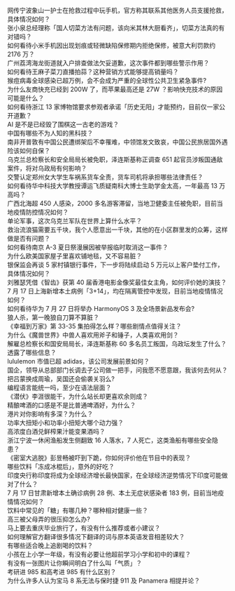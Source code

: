 网传宁波象山一护士在抢救过程中玩手机，官方称其联系其他医务人员支援抢救，具体情况如何？  
张小泉总经理称「国人切菜方法有问题，该向米其林大厨看齐」，切菜方法真的有对错吗？  
如何看待小米手机因出现划痕或轻微缺陷保修期内拒绝保修，被意大利罚款约 2176 万？  
广州荔湾海龙街道就入户排查做法欠妥道歉，这次事件都到哪些警示作用？  
如何看待王麻子菜刀直播拍蒜？这种营销方式能够提高销量吗？  
猴痘病毒全球感染已超万例，会不会成为严重的全球性公共卫生紧急事件?  
为什么友商快充已经到 200W 了，而苹果最高还是 27W ？影响快充技术的原因可能是什么？  
如何看待浙江 13 家博物馆要求参观者承诺「历史无阳」才能预约，目前仅一家公开道歉？  
AI 是不是已经毁了围棋这一古老的游戏？  
中国有哪些不为人知的黑科技？  
南非开普敦有中国公民遭绑架后不幸罹难，中领馆发文致哀，中国公民旅居国外遇险该如何自保？  
乌克兰总检察长和安全局局长被免职，泽连斯基称正调查 651 起官员涉叛国通敌案件，将对乌政局有何影响？  
交警认定郑州女大学生车祸系货车全责，货车司机将承担哪些法律责任？  
如何看待华中科技大学教授谭运飞质疑南科大博士生助学金太高，一年最高 13 万高吗？  
广西北海超 450 人感染，2000 多名游客滞留，当地卫健委主任被免职，目前当地疫情防控情况如何？  
单论军事，这次乌克兰军队在世界上算什么水平？  
救治流浪猫需要五千块，我个人愿意出一千块，其他的在小区群里发的众筹，这样做是否有问题？  
如何看待南京 A-3 夏日祭漫展因被举报临时取消这一事件？  
为什么欧美国家屋子里喜欢铺地毯，又不容易脏？  
银保监会再谈 5 家村镇银行事件，下一步将陆续启动 5 万元以上客户垫付工作，具体情况如何？  
刘雅瑟凭借《智齿》获第 40 届香港电影金像奖最佳女主角，如何评价她的演技？  
7 月 17 日上海新增本土病例「3+14」，均在隔离管控中发现，目前当地疫情情况如何？  
如何看待华为 7 月 27 日将举办 HarmonyOS 3 及全场景新品发布会?  
狼人杀，第一晚狼自刀算不算脏？  
《幸福到万家》第 33-35 集拍得怎么样？哪些剧情点值得关注？  
为什么《魔兽世界》中兽人喜欢用斧子和锤子，人类喜欢用剑？  
解雇总检察长和国安局局长，泽连斯基称 60 多名员工叛国，乌政坛发生了什么？透露了哪些信息？  
lululemon 市值已超 adidas，该公司发展前景如何？  
国企，领导从总部部门长调去子公司做一把手，问我愿不愿意跟，我该何去何从？  
把吕蒙换成周瑜，吴国还会偷袭关羽么?  
编程语言能统一吗，至少在语法层面？  
《潜伏》李涯很能干，为什么站长却更喜欢余则成？  
精酿啤酒的口感是不是比普通啤酒好，为什么？  
港片对你影响有多深？为什么？  
功率大扭矩小和功率小扭矩大哪个动力强？  
高浓度白酒兑鲜榨果汁能变果酒吗？  
浙江宁波一休闲渔船发生侧翻致 16 人落水，7 人死亡，这类渔船有哪些安全隐患？  
《密室大逃脱》彭昱畅被吓到下跪，你如何评价他在节目中的表现？  
哪些饮料「冻成冰棍后」，意外的好吃？  
印度央行称印度将成为全球经济增长最快国家，在全球经济逆势情况下印度可能做对了什么？  
7 月 17 日甘肃新增本土确诊病例 28 例、本土无症状感染者 183 例，目前当地疫情情况如何？  
饮料中常见的「糖」有哪几种？哪种相对健康一些？  
高三被父母弄的很压抑怎么办?  
马上要去重庆毕业旅行了，有没有什么推荐或者小建议？  
如何理解官方翻译很多情况下翻译的词与原本英语发音相差较大？  
有哪些适合晚上追剧喝的饮料？  
小孩在上小学一年级，有没有必要让他超前学习小学和初中的课程？  
有没有一张图片让你瞬间明白了什么叫「气质」？  
考研进 985 和高考进 985 有什么区别？  
为什么许多人认为宝马 8 系无法与保时捷 911 及 Panamera 相提并论？  

